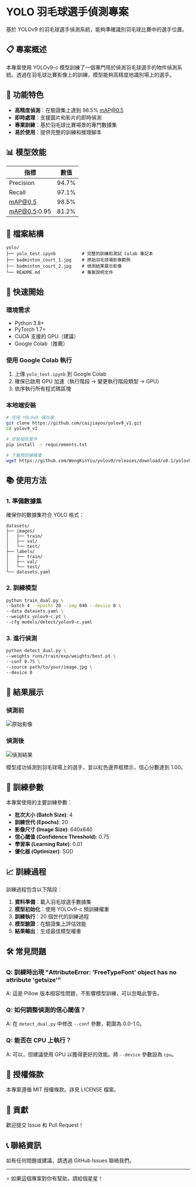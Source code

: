 # YOLO 羽毛球選手偵測專案

基於 YOLOv9 的羽毛球選手偵測系統，能夠準確識別羽毛球比賽中的選手位置。

## 📋 專案概述

本專案使用 YOLOv9-c 模型訓練了一個專門用於偵測羽毛球選手的物件偵測系統。透過在羽毛球比賽影像上的訓練，模型能夠高精度地識別場上的選手。

## 🎯 功能特色

- **高精度偵測**：在驗證集上達到 98.5% mAP@0.5
- **即時處理**：支援圖片和影片的即時偵測
- **專業訓練**：基於羽毛球比賽場景的專門數據集
- **易於使用**：提供完整的訓練和推理腳本

## 📊 模型效能

| 指標 | 數值 |
|------|------|
| Precision | 94.7% |
| Recall | 97.1% |
| mAP@0.5 | 98.5% |
| mAP@0.5:0.95 | 81.2% |

## 📁 檔案結構

```
yolo/
├── yolo_test.ipynb          # 完整的訓練和測試 Colab 筆記本
├── badminton_court_1.jpg    # 原始羽毛球場影像範例
├── badminton_court_2.jpg    # 偵測結果展示影像
└── README.md                # 專案說明文件
```

## 🚀 快速開始

### 環境需求

- Python 3.8+
- PyTorch 1.7+
- CUDA 支援的 GPU（建議）
- Google Colab（推薦）

### 使用 Google Colab 執行

1. 上傳 `yolo_test.ipynb` 到 Google Colab
2. 確保已啟用 GPU 加速（執行階段 → 變更執行階段類型 → GPU）
3. 依序執行所有程式碼區塊

### 本地端安裝

```bash
# 克隆 YOLOv9 儲存庫
git clone https://github.com/caijiayou/yolov9_v1.git
cd yolov9_v1

# 安裝相依套件
pip install -r requirements.txt

# 下載預訓練權重
wget https://github.com/WongKinYiu/yolov9/releases/download/v0.1/yolov9-c.pt
```

## 📚 使用方法

### 1. 準備數據集

確保你的數據集符合 YOLO 格式：
```
datasets/
├── images/
│   ├── train/
│   ├── val/
│   └── test/
├── labels/
│   ├── train/
│   ├── val/
│   └── test/
└── datasets.yaml
```

### 2. 訓練模型

```bash
python train_dual.py \
--batch 4 --epochs 20 --img 640 --device 0 \
--data datasets.yaml \
--weights yolov9-c.pt \
--cfg models/detect/yolov9-c.yaml
```

### 3. 進行偵測

```bash
python detect_dual.py \
--weights runs/train/exp/weights/best.pt \
--conf 0.75 \
--source path/to/your/image.jpg \
--device 0
```

## 📸 結果展示

### 偵測前
![原始影像](train.jpg)

### 偵測後
![偵測結果](test.jpg)

模型成功偵測到羽毛球場上的選手，並以紅色邊界框標示，信心分數達到 1.00。

## 🔧 訓練參數

本專案使用的主要訓練參數：

- **批次大小 (Batch Size)**: 4
- **訓練世代 (Epochs)**: 20
- **影像尺寸 (Image Size)**: 640x640
- **信心閾值 (Confidence Threshold)**: 0.75
- **學習率 (Learning Rate)**: 0.01
- **優化器 (Optimizer)**: SGD

## 📈 訓練過程

訓練過程包含以下階段：
1. **資料準備**：載入羽毛球選手數據集
2. **模型初始化**：使用 YOLOv9-c 預訓練權重
3. **訓練執行**：20 個世代的訓練過程
4. **模型驗證**：在驗證集上評估效能
5. **結果輸出**：生成最佳模型權重

## 🛠️ 常見問題

### Q: 訓練時出現 "AttributeError: 'FreeTypeFont' object has no attribute 'getsize'"

A: 這是 Pillow 版本相容性問題，不影響模型訓練，可以忽略此警告。

### Q: 如何調整偵測的信心閾值？

A: 在 `detect_dual.py` 中修改 `--conf` 參數，範圍為 0.0-1.0。

### Q: 能否在 CPU 上執行？

A: 可以，但建議使用 GPU 以獲得更好的效能。將 `--device` 參數設為 `cpu`。

## 📝 授權條款

本專案遵循 MIT 授權條款。詳見 LICENSE 檔案。

## 🤝 貢獻

歡迎提交 Issue 和 Pull Request！

## 📞 聯絡資訊

如有任何問題或建議，請透過 GitHub Issues 聯絡我們。

---

⭐ 如果這個專案對你有幫助，請給個星星！

